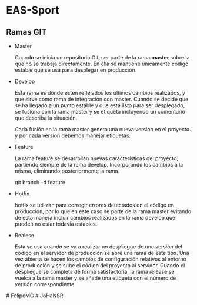 # EAS-Sport

## Ramas GIT
<ul>
<li>Master</li>
  <p>Cuando se inicia un repositorio Git, ser parte de la rama  <strong> master </strong> sobre la que no se trabaja directamente. En ella se mantiene únicamente código estable que se usa para desplegar en producción.</p>
  <li>Develop</li>
  <p>Esta rama es donde estén reflejados los últimos cambios realizados, y que sirve como rama de integración con master. Cuando se decide que se ha llegado a un punto estable y que está listo para ser desplegado, se fusiona con la rama master y se etiqueta incluyendo un comentario que describa la situación. </p>
  <p>Cada fusión en la rama master genera una nueva versión en el proyecto. y por cada version debemos manejar etiquetas.</p>
    <li>Feature</li>
  <p>La rama feature se desarrollan nuevas características del proyecto, partiendo siempre de la rama develop. Incorporando los cambios a la misma, eliminando posteriormente la rama.</p>
  <p>git branch -d feature</p>
      <li>Hotfix</li>
  <p>hotfix se utilizan para corregir errores detectados en el código en producción, por lo que en este caso se parte de la rama master evitando de esta manera incluir cambios realizados en la rama develop que pueden no estar todavía estables.</p>
<li>Realese</li>
  <p>Esta se usa cuando se va a realizar un despliegue de una versión del código en el servidor de producción se abre una rama de este tipo. Una vez abierta se hacen los cambios de configuración relativos al entorno de producción y se sube el código del proyecto al servidor. Cuando el despliegue se completa de forma satisfactoria, la rama release se vuelca a la rama master y se añade una etiqueta con el número de versión correspondiente.</p>
</ul>
# FelipeMG
# JoHaNSR